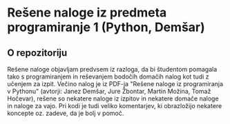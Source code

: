 # Rešene naloge iz predmeta programiranje 1 (Python, Demšar)

## O repozitoriju
Rešene naloge objavljam predvsem iz razloga, da bi študentom pomagala tako s programiranjem in reševanjem bodočih domačih nalog kot tudi z učenjem za izpit.
Večino nalog je iz PDF-ja "Rešene naloge iz programiranja v Pythonu" (avtorji: Janez Demšar, Jure Žbontar, Martin Možina, Tomaž Hočevar), rešene so nekatere naloge iz izpitov in nekatere domače naloge in naloge za vajo. 
Pri kodi je tudi veliko komentarjev, ki obrazložijo nekatere koncepte oz. zadeve, da je bolj v pomoč. 
